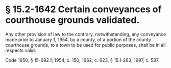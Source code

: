 # § 15.2-1642 Certain conveyances of courthouse grounds validated.

<p>Any other provision of law to the contrary, notwithstanding, any conveyance made prior to January 1, 1954, by a county, of a portion of the county courthouse grounds, to a town to be used for public purposes, shall be in all respects valid.</p><p>Code 1950, § 15-692.1; 1954, c. 150; 1962, c. 623, § 15.1-263; 1997, c. 587.</p>